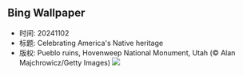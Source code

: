 ## Bing Wallpaper
- 时间: 20241102
- 标题: Celebrating America's Native heritage
- 版权: Pueblo ruins, Hovenweep National Monument, Utah (© Alan Majchrowicz/Getty Images)
![](https://cn.bing.com/th?id=OHR.HovenweepRuins_EN-US3883549583_UHD.jpg&rf=LaDigue_UHD.jpg&pid=hp&w=3840&h=2160&rs=1&c=4)
